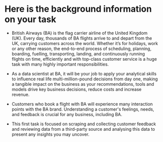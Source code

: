 # Here is the background information on your task

* British Airways (BA) is the flag carrier airline of the United Kingdom (UK). Every day, thousands of BA flights arrive to and depart from the UK, carrying customers across the world. Whether it’s for holidays, work or any other reason, the end-to-end process of scheduling, planning, boarding, fuelling, transporting, landing, and continuously running flights on time, efficiently and with top-class customer service is a huge task with many highly important responsibilities.

* As a data scientist at BA, it will be your job to apply your analytical skills to influence real life multi-million-pound decisions from day one, making a tangible impact on the business as your recommendations, tools and models drive key business decisions, reduce costs and increase revenue.

* Customers who book a flight with BA will experience many interaction points with the BA brand. Understanding a customer's feelings, needs, and feedback is crucial for any business, including BA.

* This first task is focused on scraping and collecting customer feedback and reviewing data from a third-party source and analysing this data to present any insights you may uncover.
